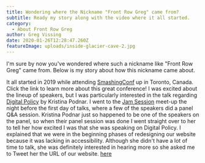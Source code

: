 ```yaml
---
title: Wondering where the Nickname "Front Row Greg" came from?
subtitle: Ready my story along with the video where it all started.
category:
  - About Front Row Greg
author: Greg Vissing
date: 2020-01-26T12:28:47.260Z
featureImage: uploads/inside-glacier-cave-2.jpg
---
```

I'm sure by now you've wondered where such a nickname like "Front Row Greg" came from. Below is my story about how this nickname came about.

It all started in 2019 while attending [SmashingConf](https://smashingconf.com/toronto-2019) up in Toronto, Canada. Click the link to learn more about this great conference! I was excited about the lineup of speakers, but I was particularly interested in the talk regarding [Digital Policy](https://vimeo.com/348952186) by Kristina Podnar. I went to the [Jam Session](https://smashingconf.com/toronto-2019/jam-session) meet-up the night before the first day of talks, where a few of the speakers did a panel Q&A session. Kristina Podnar just so happened to be one of the speakers on the panel, so when their panel session was done I went straight over to her to tell her how excited I was that she was speaking on Digital Policy. I explained that we were in the beginning phases of redesigning our website because it was lacking in accessibility. Although she didn't have a lot of time to talk, she was definitely interested in hearing more so she asked me to Tweet her the URL of our website. [here](https://vimeo.com/348952186#t=1793s)
